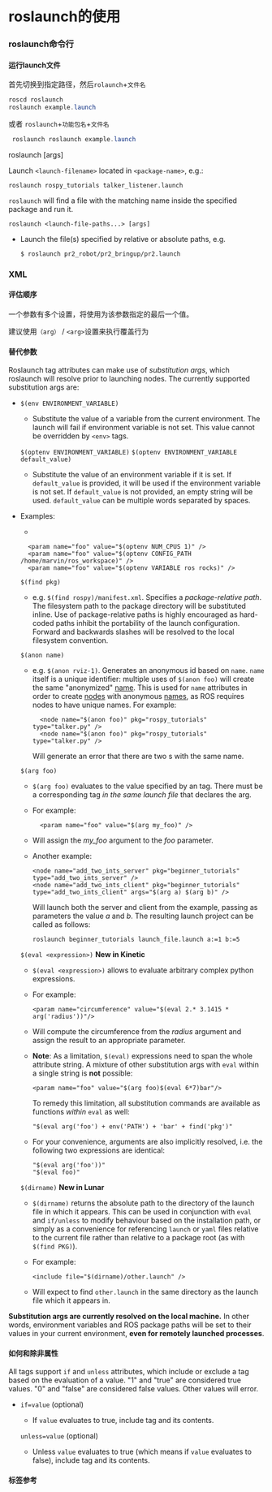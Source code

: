 # roslaunch的使用

### roslaunch命令行

#### 运行launch文件

首先切换到指定路径，然后`rolaunch`+`文件名`

```java
roscd roslaunch
roslaunch example.launch
```

或者 `roslaunch`+`功能包名`+`文件名`

```java
 roslaunch roslaunch example.launch
```



roslaunch <package-name> <launch-filename> [args]

Launch `<launch-filename>` located in `<package-name>`, e.g.:

```
roslaunch rospy_tutorials talker_listener.launch
```

`roslaunch` will find a file with the matching name inside the specified package and run it.

```
roslaunch <launch-file-paths...> [args]
```

- Launch the file(s) specified by relative or absolute paths, e.g.

  ```
  $ roslaunch pr2_robot/pr2_bringup/pr2.launch
  ```

### XML

#### 评估顺序

一个参数有多个设置，将使用为该参数指定的最后一个值。

建议使用`（arg）` / `<arg>`设置来执行覆盖行为

#### 替代参数

Roslaunch tag attributes can make use of *substitution args*, which roslaunch will resolve prior to launching nodes. The currently supported substitution args are:

- `$(env ENVIRONMENT_VARIABLE)`

  - Substitute the value of a variable from the current environment. The launch will fail if environment variable is not set. This value cannot be overridden by `<env>` tags.

  `$(optenv ENVIRONMENT_VARIABLE)` `$(optenv ENVIRONMENT_VARIABLE default_value)`

  - Substitute the value of an environment variable if it is set. If `default_value` is provided, it will be used if the environment variable is not set. If `default_value` is not provided, an empty string will be used. `default_value` can be multiple words separated by spaces.

- Examples:

  

  - 

    

    

    

    ```
      <param name="foo" value="$(optenv NUM_CPUS 1)" />
      <param name="foo" value="$(optenv CONFIG_PATH /home/marvin/ros_workspace)" />
      <param name="foo" value="$(optenv VARIABLE ros rocks)" />
    ```

    

  `$(find pkg)`

  - e.g. `$(find rospy)/manifest.xml`. Specifies a *package-relative path*. The filesystem path to the package directory will be substituted inline. Use of package-relative paths is highly encouraged as hard-coded paths inhibit the portability of the launch configuration. Forward and backwards slashes will be resolved to the local filesystem convention.

  `$(anon name)`

  - e.g. `$(anon rviz-1)`. Generates an anonymous id based on `name`. `name` itself is a unique identifier: multiple uses of `$(anon foo)` will create the same "anonymized" [name](http://wiki.ros.org/Names). This is used for <node> `name` attributes in order to create [nodes](http://wiki.ros.org/Nodes) with anonymous [names](http://wiki.ros.org/Names), as ROS requires nodes to have unique names. For example:

    ```
      <node name="$(anon foo)" pkg="rospy_tutorials" type="talker.py" />
      <node name="$(anon foo)" pkg="rospy_tutorials" type="talker.py" />
    ```

    

    Will generate an error that there are two <node>s with the same name.

  `$(arg foo)`

  - `$(arg foo)` evaluates to the value specified by an [](http://wiki.ros.org/roslaunch/XML/arg) tag. There must be a corresponding [](http://wiki.ros.org/roslaunch/XML/arg) tag *in the same launch file* that declares the arg.

  - For example:

    

    

    

    ```
      <param name="foo" value="$(arg my_foo)" />
    ```

    

    

  - Will assign the *my_foo* argument to the *foo* parameter.

  - Another example:

    

    

    

    

    ```
    <node name="add_two_ints_server" pkg="beginner_tutorials" type="add_two_ints_server" />
    <node name="add_two_ints_client" pkg="beginner_tutorials" type="add_two_ints_client" args="$(arg a) $(arg b)" />
    ```

    

    Will launch both the server and client from the [](http://wiki.ros.org/ROS/Tutorials/WritingServiceClient(c%2B%2B)) example, passing as parameters the value *a* and *b*. The resulting launch project can be called as follows:

    ```
    roslaunch beginner_tutorials launch_file.launch a:=1 b:=5
    ```

    

  `$(eval <expression>)` **New in Kinetic**

  - `$(eval <expression>)` allows to evaluate arbitrary complex python expressions.

  - For example:

    

    

    

    ```
    <param name="circumference" value="$(eval 2.* 3.1415 * arg('radius'))"/>
    ```

    

    

  - Will compute the circumference from the *radius* argument and assign the result to an appropriate parameter.

  - **Note**: As a limitation, `$(eval)` expressions need to span the whole attribute string. A mixture of other substitution args with `eval` within a single string is **not** possible:

    ```
    <param name="foo" value="$(arg foo)$(eval 6*7)bar"/>
    ```

    

    To remedy this limitation, all substitution commands are available as functions *within* `eval` as well:

    ```
    "$(eval arg('foo') + env('PATH') + 'bar' + find('pkg')"
    ```

    

    

  - For your convenience, arguments are also implicitly resolved, i.e. the following two expressions are identical:

    

    

    

    

    ```
    "$(eval arg('foo'))"
    "$(eval foo)"
    ```

    

    

  `$(dirname)` **New in Lunar**

  - `$(dirname)` returns the absolute path to the directory of the launch file in which it appears. This can be used in conjunction with `eval` and `if/unless` to modify behaviour based on the installation path, or simply as a convenience for referencing `launch` or `yaml` files relative to the current file rather than relative to a package root (as with `$(find PKG)`).

  - For example:

    

    

    

    ```
    <include file="$(dirname)/other.launch" />
    ```

    

    

  - Will expect to find `other.launch` in the same directory as the launch file which it appears in.

**Substitution args are currently resolved on the local machine.** In other words, environment variables and ROS package paths will be set to their values in your current environment, **even for remotely launched processes**.

#### 如何和除非属性

All tags support `if` and `unless` attributes, which include or exclude a tag based on the evaluation of a value. "1" and "true" are considered true values. "0" and "false" are considered false values. Other values will error.

- `if=value` (optional)

  - If `value` evaluates to true, include tag and its contents.

  `unless=value` (optional)

  - Unless `value` evaluates to true (which means if `value` evaluates to false), include tag and its contents.

#### 标签参考

